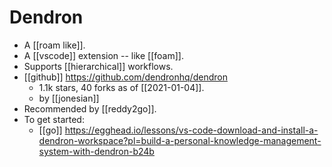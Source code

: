 # Dendron

- A [[roam like]].
- A [[vscode]] extension -- like [[foam]].
- Supports [[hierarchical]] workflows.
- [[github]] https://github.com/dendronhq/dendron
  - 1.1k stars, 40 forks as of [[2021-01-04]].
  - by [[jonesian]]
- Recommended by [[reddy2go]].
- To get started:
  - [[go]] https://egghead.io/lessons/vs-code-download-and-install-a-dendron-workspace?pl=build-a-personal-knowledge-management-system-with-dendron-b24b

